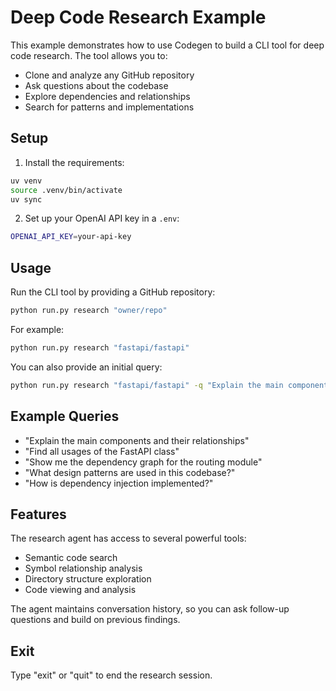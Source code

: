 # Deep Code Research Example

This example demonstrates how to use Codegen to build a CLI tool for deep code research. The tool allows you to:

- Clone and analyze any GitHub repository
- Ask questions about the codebase
- Explore dependencies and relationships
- Search for patterns and implementations

## Setup

1. Install the requirements:

```bash
uv venv
source .venv/bin/activate
uv sync
```

2. Set up your OpenAI API key in a `.env`:

```bash
OPENAI_API_KEY=your-api-key
```

## Usage

Run the CLI tool by providing a GitHub repository:

```bash
python run.py research "owner/repo"
```

For example:

```bash
python run.py research "fastapi/fastapi"
```

You can also provide an initial query:

```bash
python run.py research "fastapi/fastapi" -q "Explain the main components"
```

## Example Queries

- "Explain the main components and their relationships"
- "Find all usages of the FastAPI class"
- "Show me the dependency graph for the routing module"
- "What design patterns are used in this codebase?"
- "How is dependency injection implemented?"

## Features

The research agent has access to several powerful tools:

- Semantic code search
- Symbol relationship analysis
- Directory structure exploration
- Code viewing and analysis

The agent maintains conversation history, so you can ask follow-up questions and build on previous findings.

## Exit

Type "exit" or "quit" to end the research session.
